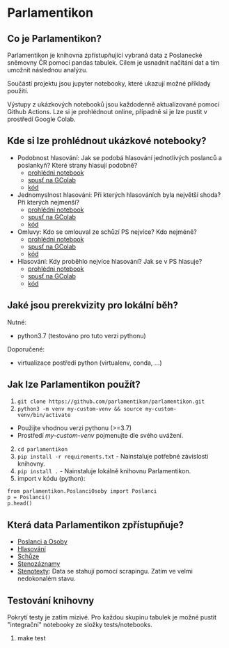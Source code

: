 Parlamentikon
==============================

Co je Parlamentikon?
--------------------
Parlamentikon je knihovna zpřístupňující vybraná data z Poslanecké sněmovny ČR pomocí pandas tabulek. Cílem je usnadnit načítání dat a tím umožnit následnou analýzu.

Součástí projektu jsou jupyter notebooky, které ukazují možné příklady použití.

Výstupy z ukázkových notebooků jsou každodenně aktualizované pomocí Github Actions. Lze si je prohlédnout online, případně si je lze pustit v prostředí Google Colab.


Kde si lze prohlédnout ukázkové notebooky?
-------------------------------------------
* Podobnost hlasování: Jak se podobá hlasování jednotlivých poslanců a poslankyň? Které strany hlasují podobně?
  - [prohlédni notebook](https://parlamentikon.github.io/parlamentikon/Podobnost_hlasovani.html)
  - <a href="https://colab.research.google.com/github/parlamentikon/parlamentikon/blob/main/notebooks/Podobnost_hlasovani.ipynb" target="_blank" rel="noopener noreferrer">spusť na GColab</a>
  - [kód](notebooks/Podobnost_hlasovani.ipynb)
* Jednomyslnost hlasováni: Při kterých hlasováních byla největší shoda? Při kterých nejmenší?
  - [prohlédni notebook](https://parlamentikon.github.io/parlamentikon/Jednomyslnost_hlasovani.html)
  - <a href="https://colab.research.google.com/github/parlamentikon/parlamentikon/blob/main/notebooks/Jednomyslnost_hlasovani.ipynb" target="_blank" rel="noopener noreferrer">spusť na GColab</a>
  - [kód](notebooks/Jednomyslnost_hlasovani.ipynb)
* Omluvy: Kdo se omlouval ze schůzí PS nejvíce? Kdo nejméně?
  - [prohlédni notebook](https://parlamentikon.github.io/parlamentikon/Omluvy.html)
  - <a href="https://colab.research.google.com/github/parlamentikon/parlamentikon/blob/main/notebooks/Omluvy.ipynb" target="_blank" rel="noopener noreferrer">spusť na GColab</a>
  - [kód](notebooks/Omluvy.ipynb)
* Hlasování: Kdy proběhlo nejvíce hlasování? Jak se v PS hlasuje?
  - [prohlédni notebook](https://parlamentikon.github.io/parlamentikon/Hlasovani.html)
  - <a href="https://colab.research.google.com/github/parlamentikon/parlamentikon/blob/main/notebooks/Hlasovani.ipynb" target="_blank" rel="noopener noreferrer">spusť na GColab</a>
  - [kód](notebooks/Hlasovani.ipynb)



Jaké jsou prerekvizity pro lokální běh?
----------------------------------------
Nutné:
- python3.7 (testováno pro tuto verzi pythonu)

Doporučené:
- virtualizace postředí python (virtualenv, conda, ...)


Jak lze Parlamentikon použít?
-----------------------------

1. `git clone https://github.com/parlamentikon/parlamentikon.git`
3. `python3 -m venv my-custom-venv && source my-custom-venv/bin/activate`
 - Použijte vhodnou verzi pythonu (>=3.7)
 - Prostředí <i>my-custom-venv</i> pojmenujte dle svého uvážení.
2. `cd parlamentikon`
4. `pip install -r requirements.txt` - Nainstaluje potřebné závislosti knihovny.
4. `pip install .` - Nainstaluje lokálně knihovnu Parlamentikon.
5. import v kódu (python):
```
from parlamentikon.PoslanciOsoby import Poslanci
p = Poslanci()
p.head()
```

Která data Parlamentikon zpřístupňuje?
--------------------------------------
* [Poslanci a Osoby](https://www.psp.cz/sqw/hp.sqw?k=1301)
* [Hlasování](https://www.psp.cz/sqw/hp.sqw?k=1302)
* [Schůze](https://www.psp.cz/sqw/hp.sqw?k=1308)
* [Stenozáznamy](https://www.psp.cz/sqw/hp.sqw?k=1310)
* [Stenotexty](https://www.psp.cz/eknih/2017ps/stenprot/index.htm): Data se stahují pomocí scrapingu. Zatím ve velmi nedokonalém stavu.


Testování knihovny
------------------
Pokrytí testy je zatím mizivé. Pro každou skupinu tabulek je možné pustit "integrační" notebooky ze složky tests/notebooks.

1. make test

